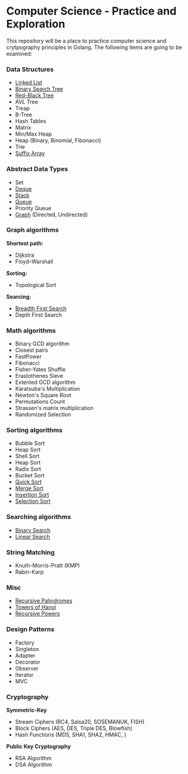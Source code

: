 # Computer Science - Practice and Exploration

This repository will be a place to practice computer science and crytpography
principles in Golang. The following items are going to be examined:

### Data Structures

* [Linked List](https://github.com/dansackett/computer-science/blob/master/data-structures/linked-list)
* [Binary Search Tree](https://github.com/dansackett/computer-science/blob/master/data-structures/binary-search-tree)
* [Red-Black Tree](https://github.com/dansackett/computer-science/blob/master/data-structures/red-black-tree)
* AVL Tree
* Treap
* B-Tree
* Hash Tables
* Matrix
* Min/Max Heap
* Heap (Binary, Binomial, Fibonacci)
* Trie
* [Suffix Array](https://github.com/dansackett/computer-science/blob/master/data-structures/suffix-array)

### Abstract Data Types

* Set
* [Deque](https://github.com/dansackett/computer-science/blob/master/data-structures/deque)
* [Stack](https://github.com/dansackett/computer-science/blob/master/data-structures/stack)
* [Queue](https://github.com/dansackett/computer-science/blob/master/data-structures/queue)
* Priority Queue
* [Graph](https://github.com/dansackett/computer-science/blob/master/data-structures/graph) (Directed, Undirected)

### Graph algorithms

**Shortest path:**
* Dijkstra
* Floyd–Warshall

**Sorting:**
* Topological Sort

**Searcing:**
* [Breadth First Search](https://github.com/dansackett/computer-science/blob/master/algorithms/graph/search)
* Depth First Search

### Math algorithms

* Binary GCD algorithm
* Closest pairs
* FastPower
* Fibonacci
* Fisher-Yates Shuffle
* Erastothenes Sieve
* Extented GCD algorithm
* Karatsuba's Multiplication
* Newton's Square Root
* Permutations Count
* Strassen's matrix multiplication
* Randomized Selection

### Sorting algorithms

* Bubble Sort
* Heap Sort
* Shell Sort
* Heap Sort
* Radix Sort
* Bucket Sort
* [Quick Sort](https://github.com/dansackett/computer-science/blob/master/algorithms/sorting/quick)
* [Merge Sort](https://github.com/dansackett/computer-science/blob/master/algorithms/sorting/merge)
* [Insertion Sort](https://github.com/dansackett/computer-science/blob/master/algorithms/sorting/insertion)
* [Selection Sort](https://github.com/dansackett/computer-science/blob/master/algorithms/sorting/selection)

### Searching algorithms

* [Binary Search](https://github.com/dansackett/computer-science/blob/master/algorithms/searching/binary)
* [Linear Search](https://github.com/dansackett/computer-science/blob/master/algorithms/searching/linear)

### String Matching

* Knuth-Morris-Pratt (KMP)
* Rabin-Karp

### Misc

* [Recursive Palindromes](https://github.com/dansackett/computer-science/blob/master/algorithms/recursion/palindromes.go)
* [Towers of Hanoi](https://github.com/dansackett/computer-science/blob/master/algorithms/recursion/towers_of_hanoi.go)
* [Recursive Powers](https://github.com/dansackett/computer-science/blob/master/algorithms/recursion/powers.go)

### Design Patterns

* Factory
* Singleton
* Adapter
* Decorator
* Observer
* Iterator
* MVC

### Cryptography

**Symmetric-Key**
* Stream Ciphers (RC4, Salsa20, SOSEMANUK, FISH)
* Block Ciphers (AES, DES, Triple DES, Blowfish)
* Hash Functions (MD5, SHA1, SHA2, HMAC, )

**Public Key Cryptography**
* RSA Algorithm
* DSA Algorithm
